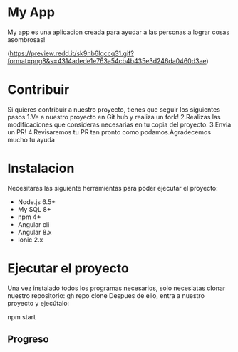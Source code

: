 # My App
 My app es una aplicacion creada para ayudar a las personas a lograr cosas asombrosas!
 
 (https://preview.redd.it/sk9nb6lgccq31.gif?format=png8&s=4314adede1e763a54cb4b435e3d246da0460d3ae)
 
 # Contribuir
 
 Si quieres contribuir a nuestro proyecto, tienes que seguir los siguientes pasos
   1.Ve a nuestro proyecto en Git hub y realiza un fork!
   2.Realizas las modificaciones que consideras necesarias en tu copia del proyecto.
   3.Envia un PR!
   4.Revisaremos tu PR tan pronto como podamos.Agradecemos mucho tu ayuda
# Instalacion
Necesitaras las siguiente herramientas para poder ejecutar el proyecto:
- Node.js 6.5+
- My SQL 8+
- npm 4+
- Angular cli
- Angular 8.x
- Ionic 2.x  
# Ejecutar el proyecto
Una vez instalado todos los programas necesarios, solo necesiatas clonar nuestro repositorio:
gh repo clone <repo>
Despues de ello, entra a nuestro proyecto y ejecútalo:

  npm start

## Progreso
  
  
  

